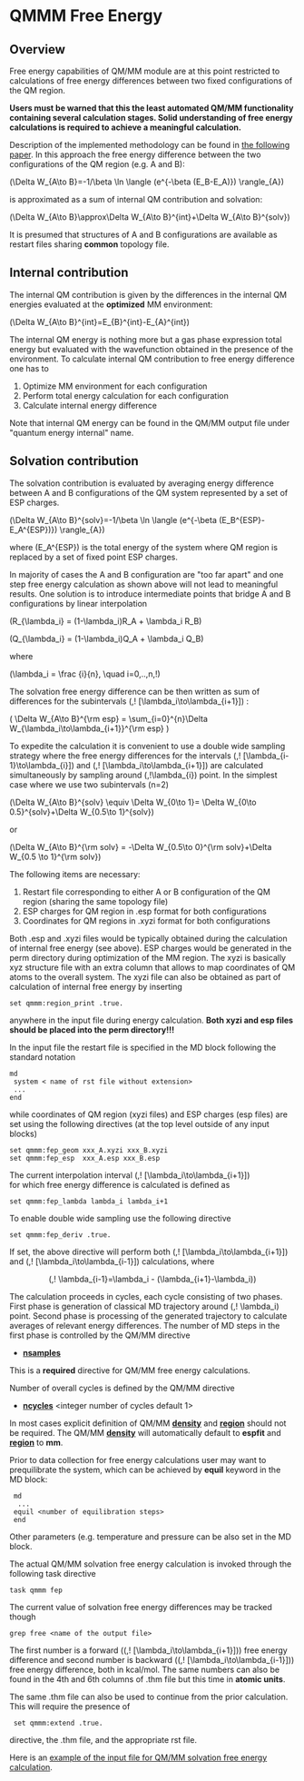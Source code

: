 

# QMMM Free Energy

## Overview

Free energy capabilities of QM/MM module are at this point restricted to
calculations of free energy differences between two fixed configurations
of the QM region.

**Users must be warned that this the least automated QM/MM functionality
containing several calculation stages. Solid understanding of free
energy calculations is required to achieve a meaningful calculation.**

Description of the implemented methodology can be found in [the
following paper](https://dx.doi.org/10.1063/1.2768343). In this
approach the free energy difference between the two configurations of
the QM region (e.g. A and B):  

\(\Delta W_{A\to B}=-1/\beta \ln \langle (e^{-\beta (E_B-E_A)})  \rangle_{A}\)

is approximated as a sum of internal QM contribution and solvation:  

\(\Delta W_{A\to B}\approx\Delta W_{A\to B}^{int}+\Delta W_{A\to B}^{solv}\)

It is presumed that structures of A and B configurations are available
as restart files sharing **common** topology file.  

## Internal contribution

The internal QM contribution is given by the differences in the internal
QM energies evaluated at the **optimized** MM environment:  

\(\Delta W_{A\to B}^{int}=E_{B}^{int}-E_{A}^{int}\)

The internal QM energy is nothing more but a gas phase expression total
energy but evaluated with the wavefunction obtained in the presence of
the environment. To calculate internal QM contribution to free energy
difference one has to

1.  Optimize MM environment for each configuration
2.  Perform total energy calculation for each configuration
3.  Calculate internal energy difference

Note that internal QM energy can be found in the QM/MM output file under
"quantum energy internal" name.

## Solvation contribution

The solvation contribution is evaluated by averaging energy difference
between A and B configurations of the QM system represented by a set of
ESP charges.  

\(\Delta W_{A\to B}^{solv}=-1/\beta \ln \langle (e^{-\beta (E_B^{ESP}-E_A^{ESP})})  \rangle_{A}\)

where \(E_A^{ESP}\) is the total energy of the system where QM region is
replaced by a set of fixed point ESP charges.  

In majority of cases the A and B configuration are "too far apart" and
one step free energy calculation as shown above will not lead to
meaningful results. One solution is to introduce intermediate points
that bridge A and B configurations by linear interpolation  

\(R_{\lambda_i} = (1-\lambda_i)R_A + \lambda_i R_B\)

\(Q_{\lambda_i} = (1-\lambda_i)Q_A + \lambda_i Q_B\)

where  

\(\lambda_i = \frac {i}{n}, \quad i=0,..,n\,\!\)

The solvation free energy difference can be then written as sum of
differences for the subintervals \(\,\! [\lambda_i\to\lambda_{i+1}]\)  :  

\( \Delta W_{A\to B}^{\rm esp} = \sum_{i=0}^{n}\Delta W_{\lambda_i\to\lambda_{i+1}}^{\rm esp} \)

To expedite the calculation it is convenient to use a double wide
sampling strategy where the free energy differences for the intervals
\(\,\! [\lambda_{i-1}\to\lambda_{i}]\)  and
\(\,\! [\lambda_i\to\lambda_{i+1}]\)  are calculated simultaneously by
sampling around \(\,\!\lambda_{i}\)   point. In the simplest case where we
use two subintervals (n=2)  

\(\Delta W_{A\to B}^{solv} \equiv \Delta W_{0\to 1}= \Delta W_{0\to 0.5}^{solv}+\Delta W_{0.5\to 1}^{solv}\)

or  

\(\Delta W_{A\to B}^{\rm solv} = -\Delta W_{0.5\to 0}^{\rm solv}+\Delta W_{0.5 \to 1}^{\rm solv}\)

The following items are necessary:

1.  Restart file corresponding to either A or B configuration of the QM
    region (sharing the same topology file)
2.  ESP charges for QM region in .esp format for both configurations
3.  Coordinates for QM regions in .xyzi format for both configurations

Both .esp and .xyzi files would be typically obtained during the
calculation of internal free energy (see above). ESP charges would be
generated in the perm directory during optimization of the MM region.
The xyzi is basically xyz structure file with an extra column that
allows to map coordinates of QM atoms to the overall system. The xyzi
file can also be obtained as part of calculation of internal free energy
by inserting
```
set qmmm:region_print .true.
```
anywhere in the input file during energy calculation. **Both xyzi and
esp files should be placed into the perm directory!!!**

In the input file the restart file is specified in the MD block
following the standard notation
```
md
 system < name of rst file without extension>
 ...
end
```
while coordinates of QM region (xyzi files) and ESP charges (esp files)
are set using the following directives (at the top level outside of any
input blocks)
```
set qmmm:fep_geom xxx_A.xyzi xxx_B.xyzi
set qmmm:fep_esp  xxx_A.esp xxx_B.esp
```
The current interpolation interval \(\,\! [\lambda_i\to\lambda_{i+1}]\)  
for which free energy difference is calculated is defined as
```
set qmmm:fep_lambda lambda_i lambda_i+1
```
To enable double wide sampling use the following directive
```
set qmmm:fep_deriv .true.
```
If set, the above directive will perform both
\(\,\! [\lambda_i\to\lambda_{i+1}]\)  and
\(\,\! [\lambda_i\to\lambda_{i-1}]\)  calculations, where

<center>

\(\,\!
 \lambda_{i-1}=\lambda_i - (\lambda_{i+1}-\lambda_i)\)

</center>

The calculation proceeds in cycles, each cycle consisting of two phases.
First phase is generation of classical MD trajectory around
\(\,\! \lambda_i\) point. Second phase is processing of the generated
trajectory to calculate averages of relevant energy differences. The
number of MD steps in the first phase is controlled by the QM/MM
directive <span id="nsamples"></span>

  - **[nsamples](Qmmm_nsamples)**
    <integer number of MD steps for sampling>

This is a **required** directive for QM/MM free energy calculations.

Number of overall cycles is defined by the QM/MM directive

  - **[ncycles](Qmmm_ncycles)** <integer number
    of cycles default 1>

In most cases explicit definition of QM/MM
**[density](Qmmm_density)** and
**[region](Qmmm_region)** should not be required.
The QM/MM **[density](Qmmm_density)** will
automatically default to **espfit** and
**[region](Qmmm_region)** to **mm**.

Prior to data collection for free energy calculations user may want to
prequilibrate the system, which can be achieved by **equil** keyword in
the MD block:
```
 md
  ... 
 equil <number of equilibration steps>
 end
```
Other parameters (e.g. temperature and pressure can be also set in the
MD block.

The actual QM/MM solvation free energy calculation is invoked through
the following task directive
```
task qmmm fep
```
The current value of solvation free energy differences may be tracked
though
```
grep free <name of the output file>
```
The first number is a forward (\(\,\! [\lambda_i\to\lambda_{i+1}]\))
free energy difference and second number is backward
(\(\,\! [\lambda_i\to\lambda_{i-1}]\)) free energy difference, both in
kcal/mol. The same numbers can also be found in the 4th and 6th columns
of <system>.thm file but this time in **atomic units**.

The same <system>.thm file can also be used to continue from the prior
calculation. This will require the presence of
```
 set qmmm:extend .true.
```
directive, the <system>.thm file, and the appropriate rst file.

Here is an [example of the input file for QM/MM solvation free energy
calculation](QMMM_FEP_Example).
